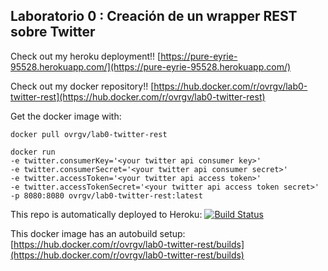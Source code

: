 ## Laboratorio 0 : Creación de un wrapper REST sobre Twitter

Check out my heroku deployment!! [https://pure-eyrie-95528.herokuapp.com/](https://pure-eyrie-95528.herokuapp.com/)

Check out my docker repository!! [https://hub.docker.com/r/ovrgv/lab0-twitter-rest](https://hub.docker.com/r/ovrgv/lab0-twitter-rest)


Get the docker image with:
```
docker pull ovrgv/lab0-twitter-rest

docker run 
-e twitter.consumerKey='<your twitter api consumer key>' 
-e twitter.consumerSecret='<your twitter api consumer secret>' 
-e twitter.accessToken='<your twitter api access token>' 
-e twitter.accessTokenSecret='<your twitter api access token secret>' 
-p 8080:8080 ovrgv/lab0-twitter-rest:latest
```

This repo is automatically deployed to Heroku:
[![Build Status](https://travis-ci.com/alexOarga/lab0-twitter-rest.svg?branch=master)](https://travis-ci.com/github/alexOarga/lab0-twitter-rest)

This docker image has an autobuild setup:
[https://hub.docker.com/r/ovrgv/lab0-twitter-rest/builds](https://hub.docker.com/r/ovrgv/lab0-twitter-rest/builds)


